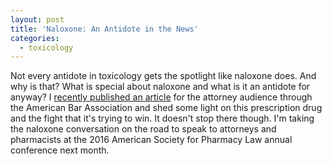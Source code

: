 ```yaml
---
layout: post
title: 'Naloxone: An Antidote in the News'
categories:
  - toxicology
---
```



Not every antidote in toxicology gets the spotlight like naloxone does. And why is that? What is special about naloxone and what is it an antidote for anyway? I [recently published an article](http://www.americanbar.org/publications/aba_health_esource/2016-2017/opioids/naloxone.html) for the attorney audience through the American Bar Association and shed some light on this prescription drug and the fight that it's trying to win. It doesn't stop there though. I'm taking the naloxone conversation on the road to speak to attorneys and pharmacists at the 2016 American Society for Pharmacy Law annual conference next month.&nbsp;